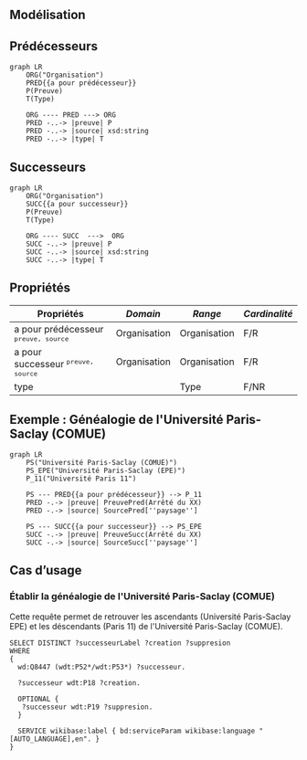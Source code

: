 ## Modélisation

## Prédécesseurs

```mermaid
graph LR
    ORG("Organisation")
    PRED{{a pour prédécesseur}}
    P(Preuve)
    T(Type)

    ORG ---- PRED ---> ORG
    PRED -..-> |preuve| P
    PRED -..-> |source| xsd:string
    PRED -..-> |type| T
```

## Successeurs

```mermaid
graph LR
    ORG("Organisation")
    SUCC{{a pour successeur}}
    P(Preuve)
    T(Type)
    
    ORG ---- SUCC  --->  ORG
    SUCC -..-> |preuve| P
    SUCC -..-> |source| xsd:string
    SUCC -..-> |type| T
```

## Propriétés

| **Propriétés**                                  | ***Domain*** | ***Range***  | ***Cardinalité*** |
| ----------------------------------------------- | ------------ | ------------ | ----------------- |
| a pour prédécesseur <sup>`preuve, source`</sup> | Organisation | Organisation | F/R               |
| a pour successeur <sup>`preuve, source`</sup>   | Organisation | Organisation | F/R               |
| type                                            |              | Type         | F/NR              |


## Exemple : Généalogie de l'Université Paris-Saclay (COMUE)

```mermaid
graph LR
    PS("Université Paris-Saclay (COMUE)")
    PS_EPE("Université Paris-Saclay (EPE)")
    P_11("Université Paris 11")

    PS --- PRED{{a pour prédécesseur}} --> P_11
    PRED -.-> |preuve| PreuvePred(Arrêté du XX)
    PRED -.-> |source| SourcePred[''paysage'']

    PS --- SUCC{{a pour successeur}} --> PS_EPE
    SUCC -.-> |preuve| PreuveSucc(Arrêté du XX)
    SUCC -.-> |source| SourceSucc[''paysage'']
```

## Cas d’usage

### Établir la généalogie de l'Université Paris-Saclay (COMUE)

Cette requête permet de retrouver les ascendants (Université Paris-Saclay EPE) et les déscendants (Paris 11) de l'Université Paris-Saclay (COMUE).

```sparql
SELECT DISTINCT ?successeurLabel ?creation ?suppresion
WHERE 
{
  wd:Q8447 (wdt:P52*/wdt:P53*) ?successeur.
  
  ?successeur wdt:P18 ?creation.
  
  OPTIONAL {
   ?successeur wdt:P19 ?suppresion. 
  }
  
  SERVICE wikibase:label { bd:serviceParam wikibase:language "[AUTO_LANGUAGE],en". }
}
```